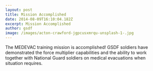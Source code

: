 ```yaml
---
layout: post
title: Mission Accomplished
date: 2014-08-09T16:10:04.182Z
excerpt: Mission Accomplished
author: gsdf
image: /images/acton-crawford-jgpcusxmrqu-unsplash-1-.jpg
---
```

The MEDEVAC training mission is accomplished! GSDF soldiers have demonstrated the force multiplier capabilities and the ability to work together with National Guard soldiers on medical evacuations when situation requires.

